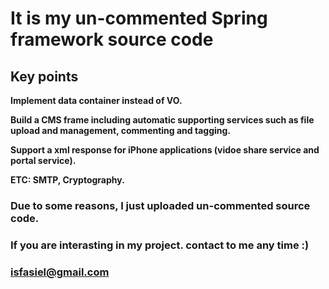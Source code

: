# It is my un-commented Spring framework source code #

## Key points ##

**Implement data container instead of VO.**

**Build a CMS frame including  automatic supporting services such as file upload and management, commenting and tagging.**

**Support a xml response for iPhone applications (vidoe share service and portal service).**

**ETC: SMTP, Cryptography.**

### Due to some reasons, I just uploaded un-commented source code. ###

### If you are interasting in my project. contact to me any time :) ###
### isfasiel@gmail.com ###

